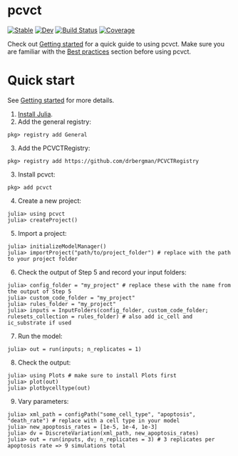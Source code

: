 # pcvct

[![Stable](https://img.shields.io/badge/docs-stable-blue.svg)](https://drbergman.github.io/pcvct/stable/)
[![Dev](https://img.shields.io/badge/docs-dev-blue.svg)](https://drbergman.github.io/pcvct/dev/)
[![Build Status](https://github.com/drbergman/pcvct/actions/workflows/CI.yml/badge.svg?branch=main)](https://github.com/drbergman/pcvct/actions/workflows/CI.yml?query=branch%3Amain)
[![Coverage](https://codecov.io/gh/drbergman/pcvct/branch/main/graph/badge.svg)](https://codecov.io/gh/drbergman/pcvct)

Check out [Getting started](https://drbergman.github.io/pcvct/stable/man/getting_started/) for a quick guide to using pcvct.
Make sure you are familiar with the [Best practices](https://drbergman.github.io/pcvct/stable/man/best_practices/) section before using pcvct.

# Quick start

See [Getting started](https://drbergman.github.io/pcvct/stable/man/getting_started/) for more details.

1. [Install Julia](https://julialang.org/install).
2. Add the general registry:
```julia-repl
pkg> registry add General
```
3. Add the PCVCTRegistry:
```julia-repl
pkg> registry add https://github.com/drbergman/PCVCTRegistry
```
3. Install pcvct:
```julia-repl
pkg> add pcvct
```
4. Create a new project:
```julia-repl
julia> using pcvct
julia> createProject()
```
5. Import a project:
```julia-repl
julia> initializeModelManager()
julia> importProject("path/to/project_folder") # replace with the path to your project folder
```
6. Check the output of Step 5 and record your input folders:
```julia-repl
julia> config_folder = "my_project" # replace these with the name from the output of Step 5
julia> custom_code_folder = "my_project"
julia> rules_folder = "my_project" 
julia> inputs = InputFolders(config_folder, custom_code_folder; rulesets_collection = rules_folder) # also add ic_cell and ic_substrate if used
```
7. Run the model:
```julia-repl
julia> out = run(inputs; n_replicates = 1)
```
8. Check the output:
```julia-repl
julia> using Plots # make sure to install Plots first
julia> plot(out)
julia> plotbycelltype(out)
```
9. Vary parameters:
```julia-repl
julia> xml_path = configPath("some_cell_type", "apoptosis", "death_rate") # replace with a cell type in your model
julia> new_apoptosis_rates = [1e-5, 1e-4, 1e-3]
julia> dv = DiscreteVariation(xml_path, new_apoptosis_rates)
julia> out = run(inputs, dv; n_replicates = 3) # 3 replicates per apoptosis rate => 9 simulations total
```
